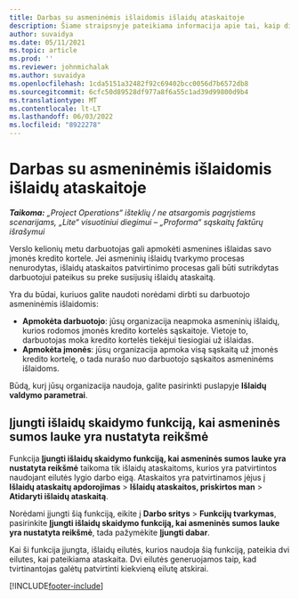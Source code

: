 ```yaml
---
title: Darbas su asmeninėmis išlaidomis išlaidų ataskaitoje
description: Šiame straipsnyje pateikiama informacija apie tai, kaip dirbti su asmeninėmis išlaidomis, kurias darbuotojai patiria keliaudami verslo tikslais.
author: suvaidya
ms.date: 05/11/2021
ms.topic: article
ms.prod: ''
ms.reviewer: johnmichalak
ms.author: suvaidya
ms.openlocfilehash: 1cda5151a32482f92c69402bcc0056d7b6572db8
ms.sourcegitcommit: 6cfc50d89528df977a8f6a55c1ad39d99800d9b4
ms.translationtype: MT
ms.contentlocale: lt-LT
ms.lasthandoff: 06/03/2022
ms.locfileid: "8922278"
---
```

# <a name="work-with-personal-expenses-on-an-expense-report"></a>Darbas su asmeninėmis išlaidomis išlaidų ataskaitoje

_**Taikoma:** „Project Operations“ išteklių / ne atsargomis pagrįstiems scenarijams, „Lite“ visuotiniui diegimui – „Proforma“ sąskaitų faktūrų išrašymui_

Verslo kelionių metu darbuotojas gali apmokėti asmenines išlaidas savo įmonės kredito kortele. Jei asmeninių išlaidų tvarkymo procesas nenurodytas, išlaidų ataskaitos patvirtinimo procesas gali būti sutrikdytas darbuotojui pateikus su preke susijusių išlaidų ataskaitą.

Yra du būdai, kuriuos galite naudoti norėdami dirbti su darbuotojo asmeninėmis išlaidomis:

  - **Apmokėta darbuotojo**: jūsų organizacija neapmoka asmeninių išlaidų, kurios rodomos įmonės kredito kortelės sąskaitoje. Vietoje to, darbuotojas moka kredito kortelės tiekėjui tiesiogiai už išlaidas. 
  - **Apmokėta įmonės**: jūsų organizacija apmoka visą sąskaitą už įmonės kredito kortelę, o tada nurašo nuo darbuotojo sąskaitos asmeninėms išlaidoms.

Būdą, kurį jūsų organizacija naudoja, galite pasirinkti puslapyje **Išlaidų valdymo parametrai**.


## <a name="enable-split-expense-function-when-personal-amount-field-has-value-defined"></a>Įjungti išlaidų skaidymo funkciją, kai asmeninės sumos lauke yra nustatyta reikšmė

Funkcija **Įjungti išlaidų skaidymo funkciją, kai asmeninės sumos lauke yra nustatyta reikšmė** taikoma tik išlaidų ataskaitoms, kurios yra patvirtintos naudojant eilutės lygio darbo eigą. Ataskaitos yra patvirtinamos įėjus į **Išlaidų ataskaitų apdorojimas** > **Išlaidų ataskaitos, priskirtos man** > **Atidaryti išlaidų ataskaitą**. 

Norėdami įjungti šią funkciją, eikite į **Darbo sritys** > **Funkcijų tvarkymas**, pasirinkite **Įjungti išlaidų skaidymo funkciją, kai asmeninės sumos lauke yra nustatyta reikšmė**, tada pažymėkite **Įjungti dabar**. 

Kai ši funkcija įjungta, išlaidų eilutės, kurios naudoja šią funkciją, pateikia dvi eilutes, kai pateikiama ataskaita. Dvi eilutės generuojamos taip, kad tvirtinantojas galėtų patvirtinti kiekvieną eilutę atskirai.


[!INCLUDE[footer-include](../includes/footer-banner.md)]
